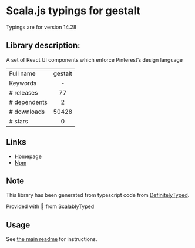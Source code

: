 
# Scala.js typings for gestalt

Typings are for version 14.28

## Library description:
A set of React UI components which enforce Pinterest’s design language

|                    |                 |
| ------------------ | :-------------: |
| Full name          | gestalt |
| Keywords           | - |
| # releases         | 77 |
| # dependents       | 2 |
| # downloads        | 50428 |
| # stars            | 0 |

## Links
- [Homepage](https://pinterest.github.io/gestalt)
- [Npm](https://www.npmjs.com/package/gestalt)
    


## Note
This library has been generated from typescript code from [DefinitelyTyped](https://definitelytyped.org).

Provided with :purple_heart: from [ScalablyTyped](https://github.com/oyvindberg/ScalablyTyped)

## Usage
See [the main readme](../../readme.md) for instructions.



